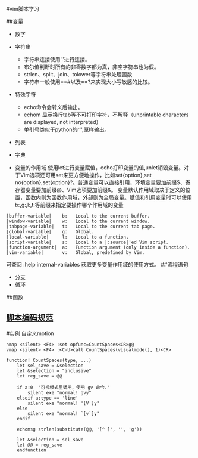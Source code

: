 #vim脚本学习

##变量
* 数字

* 字符串
    * 字符串连接使用'.'进行连接。
    * 布尔值判断时所有的非零数字都为真，非空字符串也为假。
    * strlen、split、join、tolower等字符串处理函数
    * 字符串一般使用==#以及==?来实现大小写敏感的比较。
* 特殊字符
    * echo命令会转义后输出。
    * echom 显示换行tab等不可打印字符，不解释（unprintable characters are displayed, not interpreted）
    * 单引号类似于python的r'',原样输出。
* 列表

* 字典
* 变量的作用域
使用let进行变量赋值，echo打印变量的值,unlet销毁变量。对于Vim选项还可用set来更方便地操作，比如set{option},set
no{option},set{option}?。普通变量可以直接引用，环境变量要加前缀$、寄存器变量要加前缀@、Vim选项要加前缀&。
变量默认作用域取决于定义的位置，函数内则为函数作用域，外部则为全局变量。赋值和引用变量时可以使用b:,g:,l:,t:等前缀来指定要操作哪个作用域的变量
```
|buffer-variable|    b:	  Local to the current buffer.
|window-variable|    w:	  Local to the current window.
|tabpage-variable|   t:	  Local to the current tab page.
|global-variable|    g:	  Global.
|local-variable|     l:	  Local to a function.
|script-variable|    s:	  Local to a |:source|'ed Vim script.
|function-argument|  a:	  Function argument (only inside a function).
|vim-variable|       v:	  Global, predefined by Vim.
```
可查阅 :help internal-variables 获取更多变量作用域的使用方式。
##流程语句
* 分支
* 循环

##函数


## [脚本编码规范](https://spacevim.org/cn/conventions/#vim-%E8%84%9A%E6%9C%AC%E4%BB%A3%E7%A0%81%E8%A7%84%E8%8C%83)

#实例
自定义motion
```
nmap <silent> <F4> :set opfunc=CountSpaces<CR>g@
vmap <silent> <F4> :<C-U>call CountSpaces(visualmode(), 1)<CR>

function! CountSpaces(type, ...)
	let sel_save = &selection
	let &selection = "inclusive"
	let reg_save = @@

	if a:0  "可视模式里调用，使用 gv 命令."
		silent exe "normal! gvy"
	elseif a:type == 'line'
		silent exe "normal! '[V']y"
	else
		silent exe "normal! `[v`]y"
	endif

	echomsg strlen(substitute(@@, '[^ ]', '', 'g'))

	let &selection = sel_save
	let @@ = reg_save
	endfunction
```
